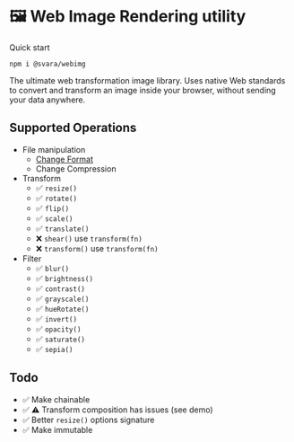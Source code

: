 # 🖼 Web Image Rendering utility

Quick start

```shell
npm i @svara/webimg
```

The ultimate web transformation image library. Uses native Web standards to convert and transform an image inside your
browser, without sending your data anywhere.

## Supported Operations

- File manipulation
    - [Change Format](https://developer.mozilla.org/en-US/docs/Web/Media/Guides/Formats/Image_types)
    - Change Compression
- Transform
    - ✅ `resize()`
    - ✅ `rotate()`
    - ✅ `flip()`
    - ✅ `scale()`
    - ✅ `translate()`
    - ❌ `shear()` use `transform(fn)`
    - ❌ `transform()` use `transform(fn)`
- Filter
    - ✅ `blur()`
    - ✅ `brightness()`
    - ✅ `contrast()`
    - ✅ `grayscale()`
    - ✅ `hueRotate()`
    - ✅ `invert()`
    - ✅ `opacity()`
    - ✅ `saturate()`
    - ✅ `sepia()`

## Todo

- ✅ Make chainable
- ✅ ⚠️ Transform composition has issues (see demo)
- ✅ Better `resize()` options signature
- ✅ Make immutable
